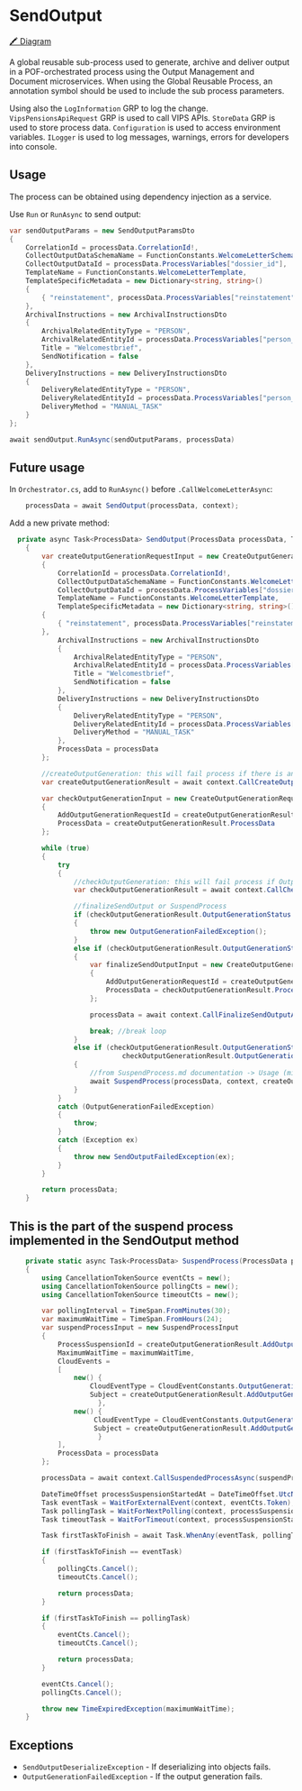 ﻿# SendOutput
[🖍 Diagram][diagram]

A global reusable sub-process used to generate, archive and deliver output in a POF-orchestrated process using the Output Management and Document microservices. When using the Global Reusable Process, an annotation symbol should be used to include the sub process parameters.

Using also the `LogInformation` GRP to log the change.
`VipsPensionsApiRequest` GRP is used to call VIPS APIs.
`StoreData` GRP is used to store process data.
`Configuration` is used to access environment variables.
`ILogger` is used to log messages, warnings, errors for developers into console. 

##  Usage
The process can be obtained using dependency injection as a service.

Use `Run` or `RunAsync` to send output:
```csharp
var sendOutputParams = new SendOutputParamsDto
{
    CorrelationId = processData.CorrelationId!, 
    CollectOutputDataSchemaName = FunctionConstants.WelcomeLetterSchemaName,
    CollectOutputDataId = processData.ProcessVariables["dossier_id"],
    TemplateName = FunctionConstants.WelcomeLetterTemplate,
    TemplateSpecificMetadata = new Dictionary<string, string>()
    {
        { "reinstatement", processData.ProcessVariables["reinstatement"] }
    },
    ArchivalInstructions = new ArchivalInstructionsDto
    {
        ArchivalRelatedEntityType = "PERSON",
        ArchivalRelatedEntityId = processData.ProcessVariables["person_id"],
        Title = "Welcomestbrief",
        SendNotification = false
    },
    DeliveryInstructions = new DeliveryInstructionsDto
    {
        DeliveryRelatedEntityType = "PERSON",
        DeliveryRelatedEntityId = processData.ProcessVariables["person_id"],
        DeliveryMethod = "MANUAL_TASK"
    }
};

await sendOutput.RunAsync(sendOutputParams, processData)
```

##  Future usage
In `Orchestrator.cs`, add to `RunAsync()` before `.CallWelcomeLetterAsync`: 
```cs
    processData = await SendOutput(processData, context);
```

Add a new private method:
```csharp
  private async Task<ProcessData> SendOutput(ProcessData processData, TaskOrchestrationContext context)
    {
        var createOutputGenerationRequestInput = new CreateOutputGenerationRequestActivityInputData
        {
            CorrelationId = processData.CorrelationId!,
            CollectOutputDataSchemaName = FunctionConstants.WelcomeLetterSchemaName,
            CollectOutputDataId = processData.ProcessVariables["dossier_id"],
            TemplateName = FunctionConstants.WelcomeLetterTemplate,
            TemplateSpecificMetadata = new Dictionary<string, string>()
        {
            { "reinstatement", processData.ProcessVariables["reinstatement"]}"}
        },
            ArchivalInstructions = new ArchivalInstructionsDto
            {
                ArchivalRelatedEntityType = "PERSON",
                ArchivalRelatedEntityId = processData.ProcessVariables["person_id"],
                Title = "Welcomestbrief",
                SendNotification = false
            },
            DeliveryInstructions = new DeliveryInstructionsDto
            {
                DeliveryRelatedEntityType = "PERSON",
                DeliveryRelatedEntityId = processData.ProcessVariables["person_id"],
                DeliveryMethod = "MANUAL_TASK"
            },
            ProcessData = processData
        };

        //createOutputGeneration: this will fail process if there is an error
        var createOutputGenerationResult = await context.CallCreateOutputGenerationRequestAsync(createOutputGenerationRequestInput);

        var checkOutputGenerationInput = new CreateOutputGenerationRequestActivityOutputData
        {
            AddOutputGenerationRequestId = createOutputGenerationResult.AddOutputGenerationRequestId,
            ProcessData = createOutputGenerationResult.ProcessData
        };

        while (true)
        {
            try
            {
                //checkOutputGeneration: this will fail process if OutputGenerationStatus = Failed or there is an error        
                var checkOutputGenerationResult = await context.CallCheckOutputGenerationStatusAsync(checkOutputGenerationInput);

                //finalizeSendOutput or SuspendProcess
                if (checkOutputGenerationResult.OutputGenerationStatus == OutputGenerationStatus.Failed)
                {
                    throw new OutputGenerationFailedException();
                }
                else if (checkOutputGenerationResult.OutputGenerationStatus == OutputGenerationStatus.Completed)
                {
                    var finalizeSendOutputInput = new CreateOutputGenerationRequestActivityOutputData
                    {
                        AddOutputGenerationRequestId = createOutputGenerationResult.AddOutputGenerationRequestId,
                        ProcessData = checkOutputGenerationResult.ProcessData
                    };

                    processData = await context.CallFinalizeSendOutputAsync(finalizeSendOutputInput);

                    break; //break loop
                }
                else if (checkOutputGenerationResult.OutputGenerationStatus == OutputGenerationStatus.Processing ||
                            checkOutputGenerationResult.OutputGenerationStatus == OutputGenerationStatus.Pending)
                {
                    //from SuspendProcess.md documentation -> Usage (might change)
                    await SuspendProcess(processData, context, createOutputGenerationResult);
                }
            }
            catch (OutputGenerationFailedException)
            {
                throw;
            }
            catch (Exception ex)
            {
                throw new SendOutputFailedException(ex);
            }
        }

        return processData;
    }
```
  
  ## This is the part of the suspend process implemented in the SendOutput method

```csharp
    private static async Task<ProcessData> SuspendProcess(ProcessData processData, TaskOrchestrationContext context, CreateOutputGenerationRequestActivityOutputData createOutputGenerationResult)
    {
        using CancellationTokenSource eventCts = new();
        using CancellationTokenSource pollingCts = new();
        using CancellationTokenSource timeoutCts = new();

        var pollingInterval = TimeSpan.FromMinutes(30);
        var maximumWaitTime = TimeSpan.FromHours(24);
        var suspendProcessInput = new SuspendProcessInput
        {
            ProcessSuspensionId = createOutputGenerationResult.AddOutputGenerationRequestId,
            MaximumWaitTime = maximumWaitTime,
            CloudEvents =
            [
                new() {
                    CloudEventType = CloudEventConstants.OutputGeneration.EventTypes.Completed,
                    Subject = createOutputGenerationResult.AddOutputGenerationRequestId
                      },
                new() {
                     CloudEventType = CloudEventConstants.OutputGeneration.EventTypes.Failed,
                     Subject = createOutputGenerationResult.AddOutputGenerationRequestId
                      }
            ],
            ProcessData = processData
        };

        processData = await context.CallSuspendedProcessAsync(suspendProcessInput);

        DateTimeOffset processSuspensionStartedAt = DateTimeOffset.UtcNow;
        Task eventTask = WaitForExternalEvent(context, eventCts.Token);
        Task pollingTask = WaitForNextPolling(context, processSuspensionStartedAt, pollingInterval, pollingCts.Token);
        Task timeoutTask = WaitForTimeout(context, processSuspensionStartedAt, maximumWaitTime, timeoutCts.Token);

        Task firstTaskToFinish = await Task.WhenAny(eventTask, pollingTask, timeoutTask);

        if (firstTaskToFinish == eventTask)
        {
            pollingCts.Cancel();
            timeoutCts.Cancel();

            return processData;
        }

        if (firstTaskToFinish == pollingTask)
        {
            eventCts.Cancel();
            timeoutCts.Cancel();

            return processData;
        }

        eventCts.Cancel();
        pollingCts.Cancel();

        throw new TimeExpiredException(maximumWaitTime);
    }
```

## Exceptions
 - `SendOutputDeserializeException` - If deserializing into objects fails.
 - `OutputGenerationFailedException` - If the output generation fails.

 <!-- Links -->
[diagram]: https://confluence.visma.com/display/VII/Global+Reusable+Sub-Processes+for+Execution+Models#GlobalReusableSubProcessesforExecutionModels-SendOutput

